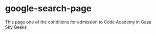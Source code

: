 # google-search-page
This page one of the conditions for admission to Code Academy in Gaza Sky Geeks
